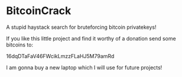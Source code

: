 # BitcoinCrack
A stupid haystack search for bruteforcing bitcoin privatekeys!


If you like this little project and find it worthy of a donation send some bitcoins to:
<span style="color:green">

16dqDTaFaV46FWcikLmzzFLaHJ5M79amRd

</span>
I am gonna buy a new laptop which I will use for future projects!

